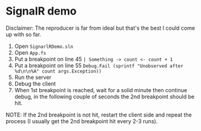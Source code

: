 # SignalR demo

Disclaimer: The reproducer is far from ideal but that's the best I could come up with so far.

1. Open `SignarlRDemo.sln`
2. Open `App.fs`
3. Put a breakpoint on line 45 `| Something -> count <- count + 1`
4. Put a breakpoint on line 55 `Debug.Fail (sprintf "Unobserved after %d\n\n%A" count args.Exception))`
5. Run the server
6. Debug the client
7. When 1st breakpoint is reached, wait for a solid minute then continue debug, in the following couple of seconds the 2nd breakpoint should be hit.

NOTE: If the 2nd breakpoint is not hit, restart the client side and repeat the process (I usually get the 2nd breakpoint hit every 2-3 runs).